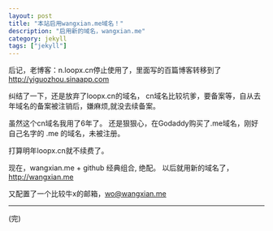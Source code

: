 ```yaml
---
layout: post
title: "本站启用wangxian.me域名！"
description: "启用新的域名，wangxian.me"
category: jekyll
tags: ["jekyll"]
---
```


  后记，老博客：n.loopx.cn停止使用了，里面写的百篇博客转移到了 <http://yiguozhou.sinaapp.com>

纠结了一下，还是放弃了loopx.cn的域名，
cn域名比较坑爹，要备案等，自从去年域名的备案被注销后，嫌麻烦,就没去续备案。

虽然这个cn域名我用了6年了。
还是狠狠心，在Godaddy购买了.me域名，刚好自己名字的 .me 的域名，未被注册。

打算明年loopx.cn就不续费了。

现在，wangxian.me + github 经典组合, 绝配。 以后就用新的域名了，<http://wangxian.me>

又配置了一个比较牛x的邮箱，wo@wangxian.me

-------------
(完)